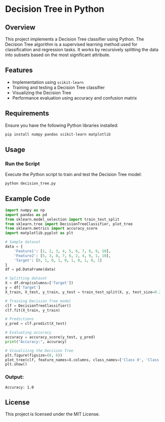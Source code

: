 # Decision Tree in Python

## Overview
This project implements a Decision Tree classifier using Python. The Decision Tree algorithm is a supervised learning method used for classification and regression tasks. It works by recursively splitting the data into subsets based on the most significant attribute.

## Features
- Implementation using `scikit-learn`
- Training and testing a Decision Tree classifier
- Visualizing the Decision Tree
- Performance evaluation using accuracy and confusion matrix

## Requirements
Ensure you have the following Python libraries installed:

```sh
pip install numpy pandas scikit-learn matplotlib
```

## Usage

###  Run the Script
Execute the Python script to train and test the Decision Tree model:

```sh
python decision_tree.py
```

## Example Code
```python
import numpy as np
import pandas as pd
from sklearn.model_selection import train_test_split
from sklearn.tree import DecisionTreeClassifier, plot_tree
from sklearn.metrics import accuracy_score
import matplotlib.pyplot as plt

# Sample dataset
data = {
    'Feature1': [1, 2, 3, 4, 5, 6, 7, 8, 9, 10],
    'Feature2': [5, 3, 8, 7, 6, 2, 4, 9, 1, 10],
    'Target': [0, 1, 0, 1, 0, 1, 0, 1, 0, 1]
}
df = pd.DataFrame(data)

# Splitting dataset
X = df.drop(columns=['Target'])
y = df['Target']
X_train, X_test, y_train, y_test = train_test_split(X, y, test_size=0.2, random_state=42)

# Training Decision Tree model
clf = DecisionTreeClassifier()
clf.fit(X_train, y_train)

# Predictions
y_pred = clf.predict(X_test)

# Evaluating accuracy
accuracy = accuracy_score(y_test, y_pred)
print("Accuracy:", accuracy)

# Visualizing the Decision Tree
plt.figure(figsize=(8, 6))
plot_tree(clf, feature_names=X.columns, class_names=['Class 0', 'Class 1'], filled=True)
plt.show()

```
### Output:
```
Accuracy: 1.0
```



## License
This project is licensed under the MIT License.



